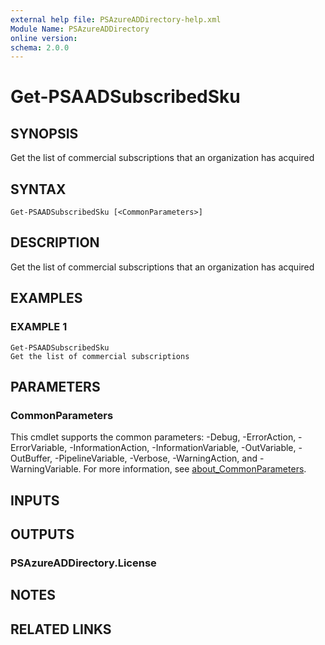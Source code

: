```yaml
---
external help file: PSAzureADDirectory-help.xml
Module Name: PSAzureADDirectory
online version:
schema: 2.0.0
---
```


# Get-PSAADSubscribedSku

## SYNOPSIS
Get the list of commercial subscriptions that an organization has acquired

## SYNTAX

```
Get-PSAADSubscribedSku [<CommonParameters>]
```

## DESCRIPTION
Get the list of commercial subscriptions that an organization has acquired

## EXAMPLES

### EXAMPLE 1
```
Get-PSAADSubscribedSku
Get the list of commercial subscriptions
```

## PARAMETERS

### CommonParameters
This cmdlet supports the common parameters: -Debug, -ErrorAction, -ErrorVariable, -InformationAction, -InformationVariable, -OutVariable, -OutBuffer, -PipelineVariable, -Verbose, -WarningAction, and -WarningVariable. For more information, see [about_CommonParameters](http://go.microsoft.com/fwlink/?LinkID=113216).

## INPUTS

## OUTPUTS

### PSAzureADDirectory.License
## NOTES

## RELATED LINKS
